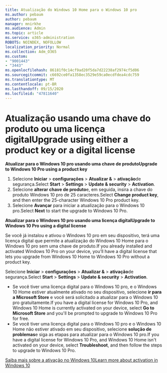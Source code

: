 ```yaml
---
title: Atualização do Windows 10 Home para o Windows 10 pro
ms.author: pebaum
author: pebaum
manager: mnirkhe
ms.audience: Admin
ms.topic: article
ms.service: o365-administration
ROBOTS: NOINDEX, NOFOLLOW
localization_priority: Normal
ms.collection: Adm_O365
ms.custom:
- "9001443"
- "3443"
ms.openlocfilehash: 86181f0c14cf9ad20f5da7d22238af2974cf5d06
ms.sourcegitcommit: c6692ce0fa1358ec3529e59ca0ecdfdea4cdc759
ms.translationtype: MT
ms.contentlocale: pt-BR
ms.lasthandoff: 09/15/2020
ms.locfileid: "47811640"
---
```

# <a name="upgrade-using-either-a-product-key-or-a-digital-license"></a><span data-ttu-id="72139-102">Atualização usando uma chave do produto ou uma licença digital</span><span class="sxs-lookup"><span data-stu-id="72139-102">Upgrade using either a product key or a digital license</span></span>

<span data-ttu-id="72139-103">**Atualizar para o Windows 10 pro usando uma chave de produto**</span><span class="sxs-lookup"><span data-stu-id="72139-103">**Upgrade to Windows 10 Pro using a product key**</span></span>

1. <span data-ttu-id="72139-104">Selecione **Iniciar**  >  **configurações**  >  **Atualizar &**  >  **ativação**de segurança.</span><span class="sxs-lookup"><span data-stu-id="72139-104">Select **Start** > **Settings** > **Update & security** > **Activation**.</span></span>
2. <span data-ttu-id="72139-105">Selecione **alterar chave de produto**e, em seguida, insira a chave do produto Windows 10 pro de 25 caracteres.</span><span class="sxs-lookup"><span data-stu-id="72139-105">Select **Change product key**, and then enter the 25-character Windows 10 Pro product key.</span></span>
3. <span data-ttu-id="72139-106">Selecione **Avançar** para iniciar a atualização para o Windows 10 pro.</span><span class="sxs-lookup"><span data-stu-id="72139-106">Select **Next** to start the upgrade to Windows 10 Pro.</span></span>

<span data-ttu-id="72139-107">**Atualizar para o Windows 10 pro usando uma licença digital**</span><span class="sxs-lookup"><span data-stu-id="72139-107">**Upgrade to Windows 10 Pro using a digital license**</span></span>

<span data-ttu-id="72139-108">Se você já instalou e ativou o Windows 10 pro em seu dispositivo, terá uma licença digital que permite a atualização do Windows 10 Home para o Windows 10 pro sem uma chave de produto.</span><span class="sxs-lookup"><span data-stu-id="72139-108">If you already installed and activated Windows 10 Pro on your device, you’ll have a digital license that lets you upgrade from Windows 10 Home to Windows 10 Pro without a product key.</span></span>

<span data-ttu-id="72139-109">Selecione **Iniciar**  >  **configurações**  >  **Atualizar &**  >  **ativação**de segurança.</span><span class="sxs-lookup"><span data-stu-id="72139-109">Select **Start** > **Settings** > **Update & security** > **Activation**.</span></span>

- <span data-ttu-id="72139-110">Se você tiver uma licença digital para o Windows 10 pro, e o Windows 10 Home estiver atualmente ativado no seu dispositivo, selecione **ir para a Microsoft Store** e você será solicitado a atualizar para o Windows 10 pro gratuitamente.</span><span class="sxs-lookup"><span data-stu-id="72139-110">If you have a digital license for Windows 10 Pro, and Windows 10 Home is currently activated on your device, select **Go to Microsoft Store** and you'll be prompted to upgrade to Windows 10 Pro for free.</span></span>
- <span data-ttu-id="72139-111">Se você tiver uma licença digital para o Windows 10 pro e o Windows 10 Home não estiver ativado em seu dispositivo, selecione **solução de problemas**e siga as etapas para atualizar para o Windows 10 pro.</span><span class="sxs-lookup"><span data-stu-id="72139-111">If you have a digital license for Windows 10 Pro, and Windows 10 Home isn't activated on your device, select **Troubleshoot**, and then follow the steps to upgrade to Windows 10 Pro.</span></span>

[<span data-ttu-id="72139-112">Saiba mais sobre a ativação no Windows 10</span><span class="sxs-lookup"><span data-stu-id="72139-112">Learn more about activation in Windows 10</span></span>](https://support.microsoft.com/help/12440)